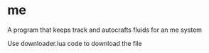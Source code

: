# me
A program that keeps track and autocrafts fluids for an me system

Use downloader.lua code to download the file
